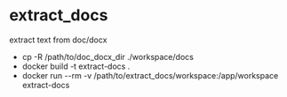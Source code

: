 # extract_docs
extract text from doc/docx

- cp -R /path/to/doc_docx_dir ./workspace/docs
- docker build -t extract-docs .
- docker run --rm -v /path/to/extract_docs/workspace:/app/workspace extract-docs
